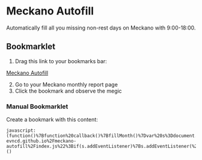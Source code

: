 # Meckano Autofill

Automatically fill all you missing non-rest days on Meckano with 9:00-18:00.

## Bookmarklet

1. Drag this link to your bookmarks bar:

<a class="bookmarklet" href="javascript:(function()%7Bfunction%20callback()%7BfillMonth()%7Dvar%20s%3Ddocument.createElement(%22script%22)%3Bs.src%3D%22https%3A%2F%2Fguyb-evncd.github.io%2Fmeckano-autofill%2Findex.js%22%3Bif(s.addEventListener)%7Bs.addEventListener(%22load%22%2Ccallback%2Cfalse)%7Delse%20if(s.readyState)%7Bs.onreadystatechange%3Dcallback%7Ddocument.body.appendChild(s)%3B%7D)()">Meckano Autofill</a>

2. Go to your Meckano monthly report page
3. Click the bookmark and observe the megic

### Manual Bookmarklet

Create a bookmark with this content:

```
javascript:(function()%7Bfunction%20callback()%7BfillMonth()%7Dvar%20s%3Ddocument.createElement(%22script%22)%3Bs.src%3D%22https%3A%2F%2Fguyb-evncd.github.io%2Fmeckano-autofill%2Findex.js%22%3Bif(s.addEventListener)%7Bs.addEventListener(%22load%22%2Ccallback%2Cfalse)%7Delse%20if(s.readyState)%7Bs.onreadystatechange%3Dcallback%7Ddocument.body.appendChild(s)%3B%7D)()
```
